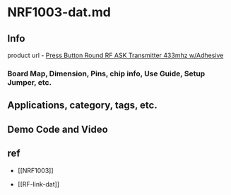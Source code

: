
# NRF1003-dat.md

## Info

product url - [Press Button Round RF ASK Transmitter 433mhz w/Adhesive](https://www.electrodragon.com/product/press-button-round-rf-ask-transmitter-433mhz-w-adhesive/)


### Board Map, Dimension, Pins, chip info, Use Guide, Setup Jumper, etc.

## Applications, category, tags, etc. 

## Demo Code and Video

## ref 

- [[NRF1003]] 

- [[RF-link-dat]]


